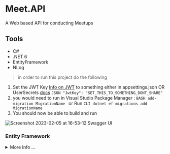 # Meet.API
 
A Web based API for conducting Meetups

## Tools

- C#
- .NET 6
- EntityFramework
- NLog

> in order to run this project do the following
1. Set the JWT Key [Info on JWT](https://jwt.io/introduction) to something either in appsettings.json OR UserSecrets [docs](https://learn.microsoft.com/en-us/aspnet/core/security/app-secrets?view=aspnetcore-6.0&tabs=windows) ``` JSON "JwtKey": "SET_THIS_TO_SOMETHING_DONT_SHARE" ``` 
2. you would need to run in Visual Studio Package Manager : ```BASH add-migration MigrationName ``` or Run ```CLI dotnet ef migrations add MigrationName ```
3. You should now be able to build and run

![Screenshot 2023-02-05 at 16-53-12 Swagger UI](https://user-images.githubusercontent.com/20805058/216850654-a5bd38d5-0fae-493b-b3e1-1aff1edea460.png)

### Entity Framework
<details><summary>More Info ...</summary> 

Commands for DB Migrations

The Microsoft [Docs](https://learn.microsoft.com/en-us/ef/core/managing-schemas/migrations/?tabs=dotnet-core-cli)

1. Create a Migration
___

At the very first time, you defined the initial domain classes. 
At this point, there is no database for your application which can store the data from your domain classes. 
So, firstly, you need to create a migration

> using the Package Manager Console in Visual Studio
```bash
PM> add-migration MigrationName
```

> using the CLI (any terminal / command line) and dotnet
```bash
> dotnet ef migrations add MigrationName
```

2. Creating or Updating the Database
___

```bash
PM> Update-Database 
```

```bash
> dotnet ef database update 
```

3. Removing a Migration
___

```bash
PM> remove-migration
```

```bash
> dotnet ef migrations remove
```

4. Reverting a Migration
___

```bash
PM> Update-database MigrationName 
```

```bash
> dotnet ef database update MigrationName
```

5. Generating a SQL Script
___

Use the following command to generate a SQL script for the database. 

```bash
PM> script-migration
```

```bash
> dotnet ef migrations script
```
</details>